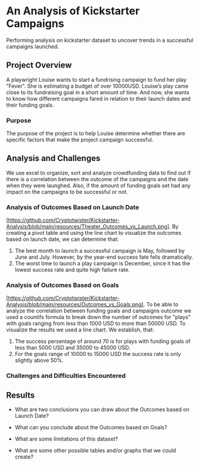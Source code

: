 # An Analysis of Kickstarter Campaigns
Performing analysis on kickstarter dataset to uncover trends in a successful campaigns launched.
## Project Overview
A playwright Louise wants to start a fundrising campaign to fund her play "Fever". She is estimating a budget of over 10000USD. Louise’s play came close to its fundraising goal in a short amount of time. And now, she wants to know how different campaigns fared in relation to their launch dates and their funding goals.
### Purpose
The purpose of the project is to help Louise determine whether there are specific factors that make the project campaign successful.
## Analysis and Challenges
We use excel to organize, sort and analyze crowdfunding data to find out if there is a correlation between the outcome of the campaigns and the date when they were launghed.
Also, if the amount of funding goals set had any impact on the campaigns to be successful or not.
### Analysis of Outcomes Based on Launch Date
[https://github.com/Cryptotwister/Kickstarter-Analysis/blob/main/resources/Theater_Outcomes_vs_Launch.png].
By creating a pivot table and using the line chart to visualize the outcomes based on launch date, we can determine that:
1. The best month to launch a successful campaign is May, followed by June and July. However, by the year-end success fate fells dramatically.
2. The worst time to launch a play campaign is December, since it has the lowest success rate and quite high failure rate.
### Analysis of Outcomes Based on Goals
[https://github.com/Cryptotwister/Kickstarter-Analysis/blob/main/resources/Outcomes_vs_Goals.png].
To be able to analyze the correlation between funding goals and campaigns outcome we used a countifs formula to break down the number of outcomes for "plays" with goals ranging from less than 1000 USD to more than 50000 USD. To visualize the results we used a line chart. We establish, that:
1. The success persentage of around 70 is for plays with funding goals of less than 5000 USD and 35000 to 45000 USD.
2. For the goals range of 10000 to 15000 USD the success rate is only slightly above 50%.
### Challenges and Difficulties Encountered

## Results

- What are two conclusions you can draw about the Outcomes based on Launch Date?

- What can you conclude about the Outcomes based on Goals?

- What are some limitations of this dataset?

- What are some other possible tables and/or graphs that we could create?
